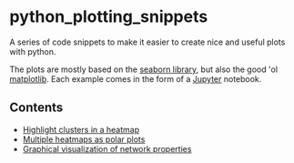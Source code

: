 python_plotting_snippets
========================

A series of code snippets to make it easier to create nice and useful plots with python.

The plots are mostly based on the [seaborn library](http://stanford.edu/~mwaskom/software/seaborn/),
but also the good 'ol [matplotlib](http://matplotlib.org/).
Each example comes in the form of a [Jupyter](https://jupyter.org/) notebook.

Contents
--------

* [Highlight clusters in a heatmap](notebooks/clusters.ipynb)
* [Multiple heatmaps as polar plots](notebooks/polar_plot.ipynb)
* [Graphical visualization of network properties](notebooks/network.ipynb)
